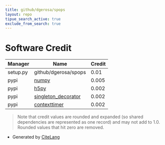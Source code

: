 ```yaml
---
title: github/dgerosa/spops
layout: repo
tipue_search_active: true
exclude_from_search: true
---
```

# Software Credit

|Manager|Name|Credit|
|-------|----|------|
|setup.py|github/dgerosa/spops|0.01|
|pypi|[numpy](https://www.numpy.org)|0.005|
|pypi|[h5py](http://www.h5py.org)|0.002|
|pypi|[singleton_decorator](https://github.com/Kemaweyan/singleton_decorator)|0.002|
|pypi|[contexttimer](https://github.com/brouberol/contexttimer)|0.002|


> Note that credit values are rounded and expanded (so shared dependencies are represented as one record) and may not add to 1.0. Rounded values that hit zero are removed.


- Generated by [CiteLang](https://github.com/vsoch/citelang)
